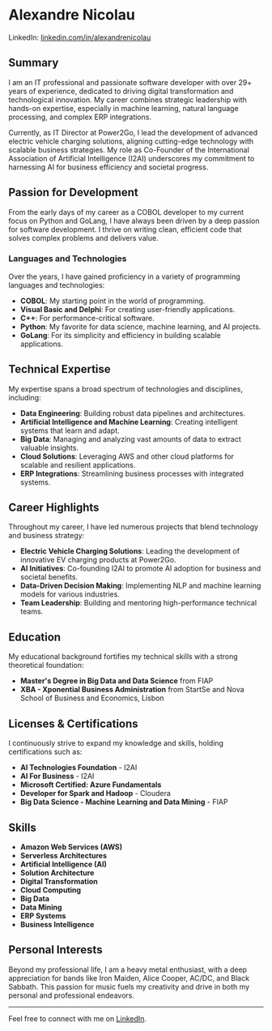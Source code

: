# Alexandre Nicolau
LinkedIn: [linkedin.com/in/alexandrenicolau](https://www.linkedin.com/in/alexandrenicolau)

## Summary
I am an IT professional and passionate software developer with over 29+ years of experience, dedicated to driving digital transformation and technological innovation. My career combines strategic leadership with hands-on expertise, especially in machine learning, natural language processing, and complex ERP integrations.

Currently, as IT Director at Power2Go, I lead the development of advanced electric vehicle charging solutions, aligning cutting-edge technology with scalable business strategies. My role as Co-Founder of the International Association of Artificial Intelligence (I2AI) underscores my commitment to harnessing AI for business efficiency and societal progress.

## Passion for Development
From the early days of my career as a COBOL developer to my current focus on Python and GoLang, I have always been driven by a deep passion for software development. I thrive on writing clean, efficient code that solves complex problems and delivers value.

### Languages and Technologies
Over the years, I have gained proficiency in a variety of programming languages and technologies:

- **COBOL**: My starting point in the world of programming.
- **Visual Basic and Delphi**: For creating user-friendly applications.
- **C++**: For performance-critical software.
- **Python**: My favorite for data science, machine learning, and AI projects.
- **GoLang**: For its simplicity and efficiency in building scalable applications.

## Technical Expertise
My expertise spans a broad spectrum of technologies and disciplines, including:

- **Data Engineering**: Building robust data pipelines and architectures.
- **Artificial Intelligence and Machine Learning**: Creating intelligent systems that learn and adapt.
- **Big Data**: Managing and analyzing vast amounts of data to extract valuable insights.
- **Cloud Solutions**: Leveraging AWS and other cloud platforms for scalable and resilient applications.
- **ERP Integrations**: Streamlining business processes with integrated systems.

## Career Highlights
Throughout my career, I have led numerous projects that blend technology and business strategy:

- **Electric Vehicle Charging Solutions**: Leading the development of innovative EV charging products at Power2Go.
- **AI Initiatives**: Co-founding I2AI to promote AI adoption for business and societal benefits.
- **Data-Driven Decision Making**: Implementing NLP and machine learning models for various industries.
- **Team Leadership**: Building and mentoring high-performance technical teams.

## Education
My educational background fortifies my technical skills with a strong theoretical foundation:

- **Master's Degree in Big Data and Data Science** from FIAP
- **XBA - Xponential Business Administration** from StartSe and Nova School of Business and Economics, Lisbon

## Licenses & Certifications
I continuously strive to expand my knowledge and skills, holding certifications such as:

- **AI Technologies Foundation** - I2AI
- **AI For Business** - I2AI
- **Microsoft Certified: Azure Fundamentals**
- **Developer for Spark and Hadoop** - Cloudera
- **Big Data Science - Machine Learning and Data Mining** - FIAP

## Skills
- **Amazon Web Services (AWS)**
- **Serverless Architectures**
- **Artificial Intelligence (AI)**
- **Solution Architecture**
- **Digital Transformation**
- **Cloud Computing**
- **Big Data**
- **Data Mining**
- **ERP Systems**
- **Business Intelligence**

## Personal Interests
Beyond my professional life, I am a heavy metal enthusiast, with a deep appreciation for bands like Iron Maiden, Alice Cooper, AC/DC, and Black Sabbath. This passion for music fuels my creativity and drive in both my personal and professional endeavors.

---

Feel free to connect with me on [LinkedIn](https://www.linkedin.com/in/alexandrenicolau).
